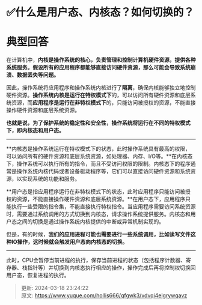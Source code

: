 # ✅什么是用户态、内核态？如何切换的？

# 典型回答


在计算机中，**内核是操作系统的核心，负责管理和控制计算机硬件资源，提供各种系统服务。假设所有的应用程序都能够直接访问硬件资源，那么可能会导致系统崩溃、数据丢失等问题。**



因此，操作系统将应用程序和操作系统内核进行了**隔离**，确保内核能够独立地控制硬件资源。**操作系统内核是运行在特权模式下**的，可以访问所有硬件资源和底层系统资源，而**应用程序是运行在非特权模式下**的，只能访问被授权的资源，不能直接操作硬件资源和底层系统资源。



**也就是说，为了保护系统的稳定性和安全性，操作系统将运行在不同的特权模式下，即内核态和用户态。**

****

**内核态是操作系统运行在特权模式下的状态，此时操作系统具有最高的权限，可以访问所有的硬件资源和底层系统资源，如处理器、内存、I/O等。**在内核态下，操作系统可以执行所有的指令，而且不受访问权限的限制。内核态下的程序通常是操作系统内核代码或者设备驱动程序等，它们可以直接访问硬件资源和系统资源，以实现系统的功能和服务。



**用户态是指应用程序运行在非特权模式下的状态，此时应用程序只能访问被授权的资源，不能直接操作硬件资源和底层系统资源。**在用户态下，应用程序只能执行一些受限的指令集，不能直接执行特权指令。当应用程序需要访问系统资源时，需要通过系统调用的方式切换到内核态，请求操作系统提供服务。内核态和用户态之间的切换是通过操作系统内核提供的中断或异常机制实现的。



但是，有的时候，**我们的应用进程可能也需要进行一些系统调用，比如读写文件这种IO操作，这时候就会触发用户态向内核态的切换。**

****

此时，CPU会暂停当前进程的执行，保存当前进程的状态（包括程序计数器、寄存器、栈指针等）并切换到内核态执行相应的操作，操作完成后再将控制权切换回用户态，恢复进程的执行。



> 更新: 2024-03-18 23:24:22  
> 原文: <https://www.yuque.com/hollis666/qfgwk3/vdvqi4elgrywqavz>